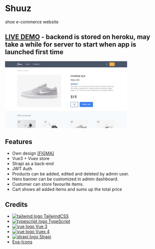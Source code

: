 # Shuuz

shoe e-commerce website

## [LIVE DEMO](http://bartektelec.github.io/shuuz-client/) - backend is stored on heroku, may take a while for server to start when app is launched first time

<img src="screenshot.jpg" width="80%" alt="Shuuz homescreen"/>

## Features

- Own design [[FIGMA]](https://www.figma.com/file/JIEGuhFMZKXWpo3ofxb6QF/Semester-project-2-Online-store?node-id=0%3A1)
- Vue3 + Vuex store
- Strapi as a back-end
- JWT Auth
- Products can be added, edited and deleted by admin user.
- Hero banner can be customized in admin dashboard.
- Customer can store favourite items.
- Cart shows all added items and sums up the total price

## Credits

- [<img height="16px" src="https://raw.githubusercontent.com/tomchen/stack-icons/3d586ebac68a43c8358d030ee96c9e07afeff489/logos/tailwindcss-icon.svg" alt="tailwind logo" /> TailwindCSS](https://tailwindcss.com/)
- [<img height="16px" src="https://raw.githubusercontent.com/tomchen/stack-icons/3d586ebac68a43c8358d030ee96c9e07afeff489/logos/typescript-icon.svg" alt="typescript logo" /> TypeScript](https://www.typescriptlang.org/)
- [<img height="16px" src="https://raw.githubusercontent.com/tomchen/stack-icons/3d586ebac68a43c8358d030ee96c9e07afeff489/logos/vue.svg" alt="vue logo" /> Vue 3](https://v3.vuejs.org/)
- [<img height="16px" src="https://raw.githubusercontent.com/tomchen/stack-icons/3d586ebac68a43c8358d030ee96c9e07afeff489/logos/vue.svg" alt="vue logo" /> Vuex 4](https://vuex.vuejs.org/)
- [<img height="16px" src="https://raw.githubusercontent.com/tomchen/stack-icons/3d586ebac68a43c8358d030ee96c9e07afeff489/logos/strapi.svg" alt="strapi logo" /> Strapi](https://strapi.io/)
- [Eva-Icons](https://akveo.github.io/eva-icons/#/)
